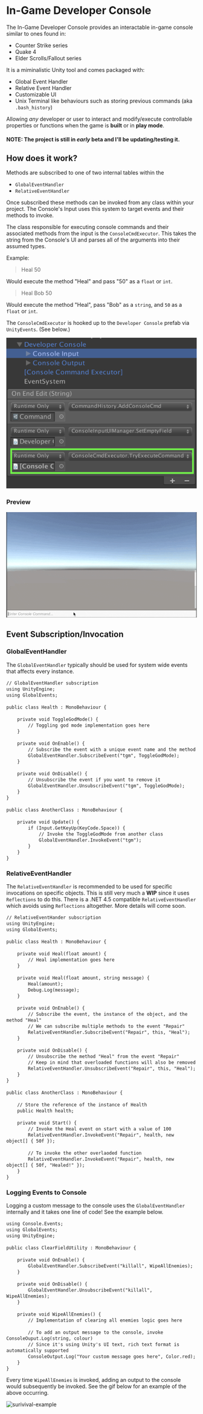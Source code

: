 # In-Game Developer Console #

The In-Game Developer Console provides an interactable in-game console similar to ones found in:

* Counter Strike series
* Quake 4
* Elder Scrolls/Fallout series

It is a miminalistic Unity tool and comes packaged with:

* Global Event Handler
* Relative Event Handler
* Customizable UI
* Unix Terminal like behaviours such as storing previous commands (aka `.bash_history`)

Allowing *any* developer or user to interact and modify/execute controllable properties or functions 
when the game is **built** or in **play mode**.

#### **NOTE**: The project is still in *early* beta and I'll be updating/testing it. ####

## How does it work? ##

Methods are subscribed to one of two internal tables within the

* `GlobalEventHandler`
* `RelativeEventHandler`

Once subscribed these methods can be invoked from any class within your project. The Console's Input uses 
this system to target events and their methods to invoke.

The class responsible for executing console commands and their associated methods from the input is the 
`ConsoleCmdExecutor`. This takes the string from the Console's UI and parses all of the arguments into 
their assumed types.

Example:

> Heal 50

Would execute the method "Heal" and pass "50" as a `float` or `int`.

> Heal Bob 50

Would execute the method "Heal", pass "Bob" as a `string`, and `50` as a `float` or `int`.

The `ConsoleCmdExecutor` is hooked up to the `Developer Console` prefab via `UnityEvents`. (See below.)

![developer-console-prefab](images/developer-console-prefab.png)

### Preview ###

![preview](images/preview.gif)

## Event Subscription/Invocation ##

### GlobalEventHandler ###

The `GlobalEventHandler` typically should be used for system wide events that affects every instance.

```
// GlobalEventHandler subscription
using UnityEngine;
using GlobalEvents;

public class Health : MonoBehaviour {

    private void ToggleGodMode() {
        // Toggling god mode implementation goes here
    }
    
    private void OnEnable() {
        // Subscribe the event with a unique event name and the method
        GlobalEventHandler.SubscribeEvent("tgm", ToggleGodMode);
    }
    
    private void OnDisable() {
        // Unsubscribe the event if you want to remove it
        GlobalEventHandler.UnsubscribeEvent("tgm", ToggleGodMode);
    }
}

public class AnotherClass : MonoBehaviour {

    private void Update() {
        if (Input.GetKeyUp(KeyCode.Space)) {
            // Invoke the ToggleGodMode from another class
            GlobalEventHandler.InvokeEvent("tgm");
        }
    }
}
```

### RelativeEventHandler ###

The `RelativeEventHandler` is recommended to be used for specific invocations on specific objects. This is still 
very much a **WIP** since it uses `Reflections` to do this. There is a .NET 4.5 compatible `RelativeEventHandler` which 
avoids using `Reflections` altogether. More details will come soon.

```
// RelativeEventHander subscription
using UnityEngine;
using GlobalEvents;

public class Health : MonoBehaviour {

    private void Heal(float amount) {
        // Heal implementation goes here
    }

    private void Heal(float amount, string message) {
        Heal(amount);
        Debug.Log(message);
    }
    
    private void OnEnable() {
        // Subscribe the event, the instance of the object, and the method "Heal"
        // We can subscribe multiple methods to the event "Repair"
        RelativeEventHandler.SubscribeEvent("Repair", this, "Heal");
    }
    
    private void OnDisable() {
        // Unsubscribe the method "Heal" from the event "Repair"
        // Keep in mind that overloaded functions will also be removed
        RelativeEventHandler.UnsubscribeEvent("Repair", this, "Heal");
    }
}

public class AnotherClass : MonoBehaviour {
    
    // Store the reference of the instance of Health
    public Health health;
    
    private void Start() {
        // Invoke the Heal event on start with a value of 100
        RelativeEventHandler.InvokeEvent("Repair", health, new object[] { 50f });

        // To invoke the other overlaoded function
        RelativeEventHandler.InvokeEvent("Repair", health, new object[] { 50f, "Healed!" });
    }
}
```

### Logging Events to Console ###
Logging a custom message to the console uses the `GlobalEventHandler` internally and it takes one line of code! 
See the example below.

```
using Console.Events;
using GlobalEvents;
using UnityEngine;

public class ClearFieldUtility : MonoBehaviour {

    private void OnEnable() {
        GlobalEventHandler.SubscribeEvent("killall", WipeAllEnemies);
    }

    private void OnDisable() {
        GlobalEventHandler.UnsubscribeEvent("killall", WipeAllEnemies);
    }

    private void WipeAllEnemies() {
        // Implementation of clearing all enemies logic goes here

        // To add an output message to the console, invoke ConsoleOuput.Log(string, colour)
        // Since it's using Unity's UI text, rich text format is automatically supported
        ConsoleOutput.Log("Your custom message goes here", Color.red);
    }
}
```

Every time `WipeAllEnemies` is invoked, adding an output to the console would subsequently be invoked. 
See the gif below for an example of the above occurring.

![surivival-example](images/survival-example.gif)

